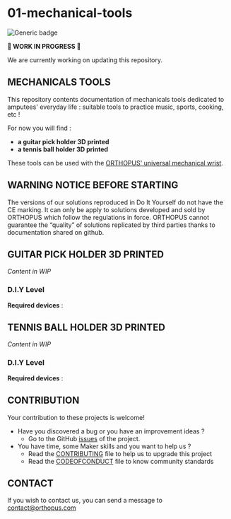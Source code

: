 # 01-mechanical-tools

![Generic badge](https://img.shields.io/badge/CE_Mark-NO-critical.svg)

**🚧 WORK IN PROGRESS 🚧** 

We are currently working on updating this repository.



## MECHANICALS TOOLS

This repository contents documentation of mechanicals tools dedicated to amputees' everyday life : suitable tools to practice music, sports, cooking, etc !

For now you will find : 

- **a guitar pick holder 3D printed**
- **a tennis ball holder 3D printed** 

These tools can be used with the [ORTHOPUS' universal mechanical wrist](https://github.com/orthopus/01-wrist).


## WARNING NOTICE BEFORE STARTING

The versions of our solutions reproduced in Do It Yourself do not have the CE marking. It can only be apply to solutions developed and sold by ORTHOPUS which follow the regulations in force.
ORTHOPUS cannot guarantee the “quality” of solutions replicated by third parties thanks to documentation shared on github.



## GUITAR PICK HOLDER 3D PRINTED

*Content in WIP* 

### D.I.Y Level

**Required devices** : 



## TENNIS BALL HOLDER 3D PRINTED

*Content in WIP* 

### D.I.Y Level

**Required devices** : 


## CONTRIBUTION

Your contribution to these projects is welcome!

* Have you discovered a bug or you have an improvement ideas ?
  * Go to the GitHub [issues](https://github.com/orthopus/01-mechanicals-tools/issues) of the project.
* You have time, some Maker skills and you want to help us ?
  * Read the [CONTRIBUTING](CONTRIBUTING.md) file to help us to upgrade this project
  * Read the [CODEOFCONDUCT](CODEOFCONDUCT.md) file to know community standards


## CONTACT

If you wish to contact us, you can send a message to contact@orthopus.com
